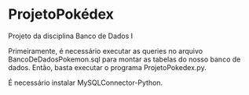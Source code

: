 # ProjetoPokédex
Projeto da disciplina Banco de Dados I

Primeiramente, é necessário executar as queries no arquivo BancoDeDadosPokemon.sql para montar as tabelas do nosso banco de dados.
Então, basta executar o programa ProjetoPokedex.py.

É necessário instalar MySQLConnector-Python.
